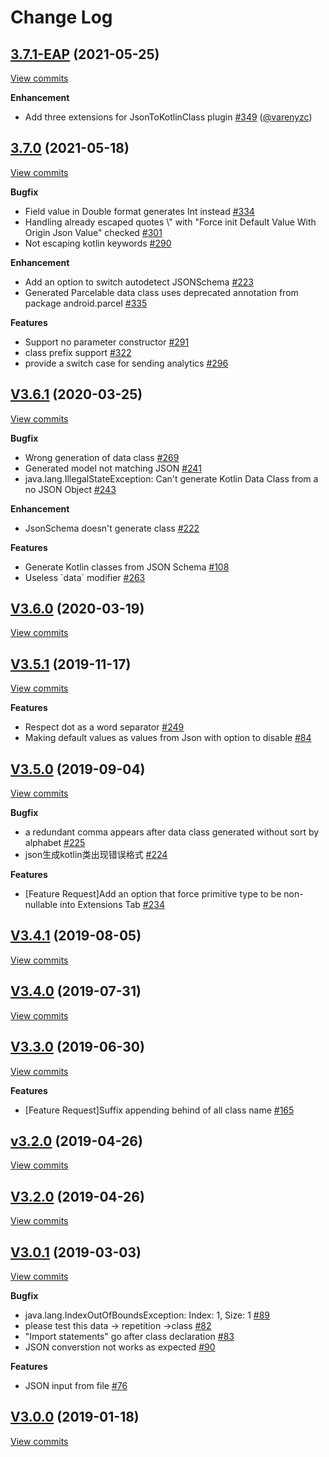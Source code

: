 # Change Log

## [3.7.1\-EAP](https://github.com/wuseal/JsonToKotlinClass/tree/3.7.1-EAP) (2021-05-25)
[View commits](https://github.com/wuseal/JsonToKotlinClass/compare/3.7.0...3.7.1-EAP)

**Enhancement**

- Add three extensions for JsonToKotlinClass plugin [\#349](https://github.com/wuseal/JsonToKotlinClass/pull/349) ([@varenyzc](https://github.com/varenyzc))

## [3.7.0](https://github.com/wuseal/JsonToKotlinClass/tree/3.7.0) (2021-05-18)
[View commits](https://github.com/wuseal/JsonToKotlinClass/compare/3.7.0-EAP-3...3.7.0)

**Bugfix**

- Field value in Double format generates Int instead [\#334](https://github.com/wuseal/JsonToKotlinClass/issues/334)
- Handling already escaped quotes \\" with "Force init Default Value With Origin Json Value" checked [\#301](https://github.com/wuseal/JsonToKotlinClass/issues/301)
- Not escaping kotlin keywords [\#290](https://github.com/wuseal/JsonToKotlinClass/issues/290)

**Enhancement**

- Add an option to switch autodetect JSONSchema [\#223](https://github.com/wuseal/JsonToKotlinClass/issues/223)
- Generated Parcelable data class uses deprecated annotation from package android.parcel [\#335](https://github.com/wuseal/JsonToKotlinClass/issues/335)

**Features**

- Support no parameter constructor [\#291](https://github.com/wuseal/JsonToKotlinClass/issues/291)
- class prefix support [\#322](https://github.com/wuseal/JsonToKotlinClass/issues/322)
- provide a switch case for sending analytics [\#296](https://github.com/wuseal/JsonToKotlinClass/issues/296)

## [V3.6.1](https://github.com/wuseal/JsonToKotlinClass/tree/V3.6.1) (2020-03-25)
[View commits](https://github.com/wuseal/JsonToKotlinClass/compare/V3.6.0...V3.6.1)

**Bugfix**

- Wrong generation of data class [\#269](https://github.com/wuseal/JsonToKotlinClass/issues/269)
- Generated model not matching JSON [\#241](https://github.com/wuseal/JsonToKotlinClass/issues/241)
- java.lang.IllegalStateException: Can't generate Kotlin Data Class from a no JSON Object [\#243](https://github.com/wuseal/JsonToKotlinClass/issues/243)

**Enhancement**

- JsonSchema doesn't generate class  [\#222](https://github.com/wuseal/JsonToKotlinClass/issues/222)

**Features**

- Generate Kotlin classes from JSON Schema [\#108](https://github.com/wuseal/JsonToKotlinClass/issues/108)
- Useless \`data\` modifier [\#263](https://github.com/wuseal/JsonToKotlinClass/issues/263)

## [V3.6.0](https://github.com/wuseal/JsonToKotlinClass/tree/V3.6.0) (2020-03-19)
[View commits](https://github.com/wuseal/JsonToKotlinClass/compare/3.6.0-EAP...V3.6.0)


## [V3.5.1](https://github.com/wuseal/JsonToKotlinClass/tree/V3.5.1) (2019-11-17)
[View commits](https://github.com/wuseal/JsonToKotlinClass/compare/3.5.1-EAP...V3.5.1)

**Features**

- Respect dot as a word separator [\#249](https://github.com/wuseal/JsonToKotlinClass/issues/249)
- Making default values as values from Json with option to disable [\#84](https://github.com/wuseal/JsonToKotlinClass/issues/84)

## [V3.5.0](https://github.com/wuseal/JsonToKotlinClass/tree/V3.5.0) (2019-09-04)
[View commits](https://github.com/wuseal/JsonToKotlinClass/compare/3.5.0-EAP...V3.5.0)

**Bugfix**

- a redundant comma appears after data class generated without sort by alphabet [\#225](https://github.com/wuseal/JsonToKotlinClass/issues/225)
- json生成kotlin类出现错误格式 [\#224](https://github.com/wuseal/JsonToKotlinClass/issues/224)

**Features**

- \[Feature Request\]Add an option that force primitive type to be non\-nullable into Extensions Tab [\#234](https://github.com/wuseal/JsonToKotlinClass/issues/234)

## [V3.4.1](https://github.com/wuseal/JsonToKotlinClass/tree/V3.4.1) (2019-08-05)
[View commits](https://github.com/wuseal/JsonToKotlinClass/compare/V3.4.0...V3.4.1)


## [V3.4.0](https://github.com/wuseal/JsonToKotlinClass/tree/V3.4.0) (2019-07-31)
[View commits](https://github.com/wuseal/JsonToKotlinClass/compare/3.4.0-EAP-2...V3.4.0)


## [V3.3.0](https://github.com/wuseal/JsonToKotlinClass/tree/V3.3.0) (2019-06-30)
[View commits](https://github.com/wuseal/JsonToKotlinClass/compare/3.3.0-EAP-2...V3.3.0)

**Features**

- \[Feature Request\]Suffix appending behind of all class name [\#165](https://github.com/wuseal/JsonToKotlinClass/issues/165)

## [v3.2.0](https://github.com/wuseal/JsonToKotlinClass/tree/v3.2.0) (2019-04-26)
[View commits](https://github.com/wuseal/JsonToKotlinClass/compare/v3.2.0-EAP...v3.2.0)


## [V3.2.0](https://github.com/wuseal/JsonToKotlinClass/tree/V3.2.0) (2019-04-26)
[View commits](https://github.com/wuseal/JsonToKotlinClass/compare/v3.2.0...V3.2.0)


## [V3.0.1](https://github.com/wuseal/JsonToKotlinClass/tree/V3.0.1) (2019-03-03)
[View commits](https://github.com/wuseal/JsonToKotlinClass/compare/V3.0.0...V3.0.1)

**Bugfix**

- java.lang.IndexOutOfBoundsException: Index: 1, Size: 1 [\#89](https://github.com/wuseal/JsonToKotlinClass/issues/89)
- please test this data   \-\>   repetition \-\>class [\#82](https://github.com/wuseal/JsonToKotlinClass/issues/82)
- "Import statements" go after class declaration [\#83](https://github.com/wuseal/JsonToKotlinClass/issues/83)
- JSON converstion not works as expected [\#90](https://github.com/wuseal/JsonToKotlinClass/issues/90)

**Features**

- JSON input from file [\#76](https://github.com/wuseal/JsonToKotlinClass/issues/76)

## [V3.0.0](https://github.com/wuseal/JsonToKotlinClass/tree/V3.0.0) (2019-01-18)
[View commits](https://github.com/wuseal/JsonToKotlinClass/compare/V3.0-EAP-2...V3.0.0)

